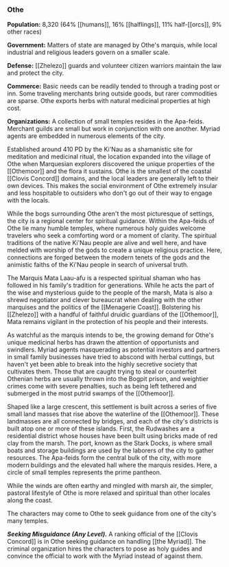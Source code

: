 ### Othe

**Population:** 8,320 (64% [[humans]], 16% [[halflings]], 11% half-[[orcs]], 9% other races)

**Government:** Matters of state are managed by Othe's marquis, while local industrial and religious leaders govern on a smaller scale.

**Defense:** [[Zhelezo]] guards and volunteer citizen warriors maintain the law and protect the city.

**Commerce:** Basic needs can be readily tended to through a trading post or inn. Some traveling merchants bring outside goods, but rarer commodities are sparse. Othe exports herbs with natural medicinal properties at high cost.

**Organizations:** A collection of small temples resides in the Apa-feids. Merchant guilds are small but work in conjunction with one another. Myriad agents are embedded in numerous elements of the city.

Established around 410 PD by the Ki'Nau as a shamanistic site for meditation and medicinal ritual, the location expanded into the village of Othe when Marquesian explorers discovered the unique properties of the [[Othemoor]] and the flora it sustains. Othe is the smallest of the coastal [[Clovis Concord]] domains, and the local leaders are generally left to their own devices. This makes the social environment of Othe extremely insular and less hospitable to outsiders who don't go out of their way to engage with the locals.

While the bogs surrounding Othe aren't the most picturesque of settings, the city is a regional center for spiritual guidance. Within the Apa-feids of Othe lie many humble temples, where numerous holy guides welcome travelers who seek a comforting word or a moment of clarity. The spiritual traditions of the native Ki'Nau people are alive and well here, and have melded with worship of the gods to create a unique religious practice. Here, connections are forged between the modern tenets of the gods and the animistic faiths of the Ki'Nau people in search of universal truth.

The Marquis Mata Laau-afu is a respected spiritual shaman who has followed in his family's tradition for generations. While he acts the part of the wise and mysterious guide to the people of the marsh, Mata is also a shrewd negotiator and clever bureaucrat when dealing with the other marquises and the politics of the [[Menagerie Coast]]. Bolstering his [[Zhelezo]] with a handful of faithful druidic guardians of the [[Othemoor]], Mata remains vigilant in the protection of his people and their interests.

As watchful as the marquis intends to be, the growing demand for Othe's unique medicinal herbs has drawn the attention of opportunists and swindlers. Myriad agents masquerading as potential investors and partners in small family businesses have tried to abscond with herbal cuttings, but haven't yet been able to break into the highly secretive society that cultivates them. Those that are caught trying to steal or counterfeit Othenian herbs are usually thrown into the Bogpit prison, and weightier crimes come with severe penalties, such as being left tethered and submerged in the most putrid swamps of the [[Othemoor]].

Shaped like a large crescent, this settlement is built across a series of five small land masses that rise above the waterline of the [[Othemoor]]. These landmasses are all connected by bridges, and each of the city's districts is built atop one or more of these islands. First, the Rudwashes are a residential district whose houses have been built using bricks made of red clay from the marsh. The port, known as the Stark Docks, is where small boats and storage buildings are used by the laborers of the city to gather resources. The Apa-feids form the central bulk of the city, with more modern buildings and the elevated hall where the marquis resides. Here, a circle of small temples represents the prime pantheon.

While the winds are often earthy and mingled with marsh air, the simpler, pastoral lifestyle of Othe is more relaxed and spiritual than other locales along the coast.

The characters may come to Othe to seek guidance from one of the city's many temples.

_**Seeking Misguidance (Any Level).**_ A ranking official of the [[Clovis Concord]] is in Othe seeking guidance on handling [[the Myriad]]. The criminal organization hires the characters to pose as holy guides and convince the official to work with the Myriad instead of against them.